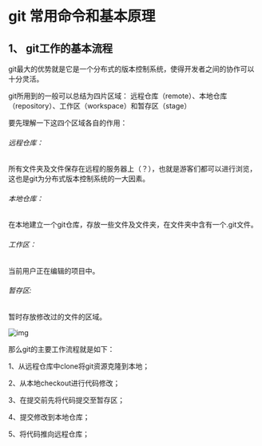 # git 常用命令和基本原理

## 1、 git工作的基本流程

git最大的优势就是它是一个分布式的版本控制系统，使得开发者之间的协作可以十分灵活。

git所用到的一般可以总结为四片区域： 远程仓库（remote）、本地仓库（repository）、工作区（workspace）和暂存区（stage）

要先理解一下这四个区域各自的作用：

###### 远程仓库：

所有文件夹及文件保存在远程的服务器上（？），也就是游客们都可以进行浏览，这也是git为分布式版本控制系统的一大因素。

###### 本地仓库：

在本地建立一个git仓库，存放一些文件及文件夹，在文件夹中含有一个.git文件。

###### 工作区：

当前用户正在编辑的项目中。

###### 暂存区:

暂时存放修改过的文件的区域。

![img](https://img-blog.csdn.net/2018040822103495?watermark/2/text/aHR0cHM6Ly9ibG9nLmNzZG4ubmV0L3ZpZXdzb25pY2s=/font/5a6L5L2T/fontsize/400/fill/I0JBQkFCMA==/dissolve/70)

那么git的主要工作流程就是如下：

1、从远程仓库中clone将git资源克隆到本地；

2、从本地checkout进行代码修改；

3、在提交前先将代码提交至暂存区；

4、提交修改到本地仓库；

5、将代码推向远程仓库；